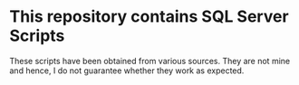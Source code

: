 # This repository contains SQL Server Scripts

These scripts have been obtained from various sources. They are not mine and hence, I do not guarantee whether they work as expected.
